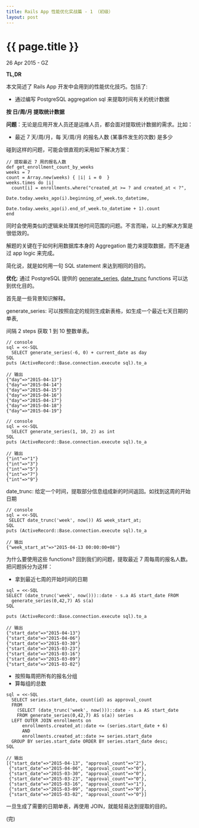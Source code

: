 ```yaml
---
title: Rails App 性能优化实战篇 - 1 （初级）
layout: post
---
```


{{ page.title }}
================

<p class="meta">26 Apr 2015 - GZ</p> 

**TL,DR**
 
 本文简述了 Rails App 开发中会用到的性能优化技巧。包括了:
 
- 通过编写 PostgreSQL aggregation sql 来提取时间有关的统计数据

**按 日/周/月 提取统计数据**
 
 **问题**：无论是应用开发人员还是运维人员，都会面对提取统计数据的需求。比如：
 
 - 最近 7 天/周/月，每 天/周/月 的报名人数 (某事件发生的次数) 是多少

碰到这样的问题，可能会很直观的采用如下解决方案：


```
// 提取最近 7 周的报名人数
def get_enrollment_count_by_weeks
weeks = 7
count = Array.new(weeks) { |i| i = 0  }
weeks.times do |i|
  count[i] = enrollments.where("created_at >= ? and created_at < ?",
                            Date.today.weeks_ago(i).beginning_of_week.to_datetime, 
                            Date.today.weeks_ago(i).end_of_week.to_datetime + 1).count
end
```

同时会使用类似的逻辑来处理其他时间范围的问题。不言而喻，以上的解决方案是很低效的。

解题的关键在于如何利用数据库本身的 Aggregation 能力来提取数据，而不是通过 app logic 来完成。

简化说，就是如何用一句 SQL statement 来达到相同的目的。

 **优化**: 通过 PostgreSQL 提供的 [generate_series](http://www.postgresql.org/docs/current/interactive/functions-srf.html), [date_trunc](http://www.postgresql.org/docs/9.4/static/functions-datetime.html) functions 可以达到优化目的。
 
 首先是一些背景知识解释。
 
 generate_series: 可以按照自定的规则生成新表格，如生成一个最近七天日期的单表, 
 
 间隔 2 steps 获取 1 到 10 整数单表。

```
// console
sql = <<-SQL
  SELECT generate_series(-6, 0) + current_date as day
SQL
puts (ActiveRecord::Base.connection.execute sql).to_a

// 输出
{"day"=>"2015-04-13"}
{"day"=>"2015-04-14"}
{"day"=>"2015-04-15"}
{"day"=>"2015-04-16"}
{"day"=>"2015-04-17"}
{"day"=>"2015-04-18"}
{"day"=>"2015-04-19"}

// console
sql = <<-SQL
  SELECT generate_series(1, 10, 2) as int
SQL
puts (ActiveRecord::Base.connection.execute sql).to_a

// 输出
{"int"=>"1"}
{"int"=>"3"}
{"int"=>"5"}
{"int"=>"7"}
{"int"=>"9"}
```

 date_trunc: 给定一个时间，提取部分信息组成新的时间返回。如找到这周的开始日期
 
 ```
// console
sql = <<-SQL
  SELECT date_trunc('week', now()) AS week_start_at;
SQL
puts (ActiveRecord::Base.connection.execute sql).to_a

// 输出
{"week_start_at"=>"2015-04-13 00:00:00+08"}
```

为什么要使用这些 functions? 回到我们的问题，提取最近 7 周每周的报名人数。把问题拆分为这样：

- 拿到最近七周的开始时间的日期

```
sql = <<-SQL
SELECT (date_trunc('week', now()))::date - s.a AS start_date FROM 
  generate_series(0,42,7) AS s(a) 
SQL

puts (ActiveRecord::Base.connection.execute sql).to_a

// 输出
{"start_date"=>"2015-04-13"}
{"start_date"=>"2015-04-06"}
{"start_date"=>"2015-03-30"}
{"start_date"=>"2015-03-23"}
{"start_date"=>"2015-03-16"}
{"start_date"=>"2015-03-09"}
{"start_date"=>"2015-03-02"}

```

- 按照每周把所有的报名分组
- 算每组的总数
 
```
sql = <<-SQL
  SELECT series.start_date, count(id) as approval_count
  FROM
    (SELECT (date_trunc('week', now()))::date - s.a AS start_date 
    FROM generate_series(0,42,7) AS s(a)) series
  LEFT OUTER JOIN enrollments on 
      enrollments.created_at::date <= (series.start_date + 6)
      AND
      enrollments.created_at::date >= series.start_date
  GROUP BY series.start_date ORDER BY series.start_date desc;
SQL

// 输出
[{"start_date"=>"2015-04-13", "approval_count"=>"2"},
 {"start_date"=>"2015-04-06", "approval_count"=>"0"},
 {"start_date"=>"2015-03-30", "approval_count"=>"0"},
 {"start_date"=>"2015-03-23", "approval_count"=>"0"},
 {"start_date"=>"2015-03-16", "approval_count"=>"1"},
 {"start_date"=>"2015-03-09", "approval_count"=>"0"},
 {"start_date"=>"2015-03-02", "approval_count"=>"0"}]
```

一旦生成了需要的日期单表，再使用 JOIN，就能轻易达到提取的目的。

(完)
 